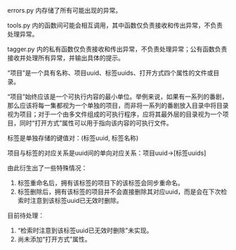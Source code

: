 errors.py 内存储了所有可能出现的异常。

tools.py 内的函数间可能会相互调用，其中函数仅负责接收和传出异常，不负责处理异常。

tagger.py 内的私有函数仅负责接收和传出异常，不负责处理异常；公有函数负责接收并处理所有异常，并输出具体的提示。


“项目”是一个具有名称、项目uuid、标签uuids、打开方式四个属性的文件或目录。

“项目”始终应该是一个可执行内容的最小单位。举例来说，如果有一系列的番剧，那么应该将每一集都视为一个单独的项目，而非将一系列的番剧放入目录中将目录视为项目；对于一个由多文件组成的可执行程序，应将其最外层的目录视为一个项目，同时“打开方式”属性可以用于指向该内容的可执行文件。



标签是单独存储的键值对：(标签uuid, 标签名称)

项目与标签的对应关系是uuid间的单向对应关系：项目uuid->[标签uuids]

由此衍生出了一些特殊情况：

1. 标签重命名后，拥有该标签的项目下的该标签会同步重命名。
2. 标签删除后，拥有该标签的项目并不会直接删除其对应uuid，而是会在下次检索时注意到该标签uuid已无效时删除。


目前待处理：

1. “检索时注意到该标签uuid已无效时删除”未实现。
2. 尚未添加“打开方式”属性。
